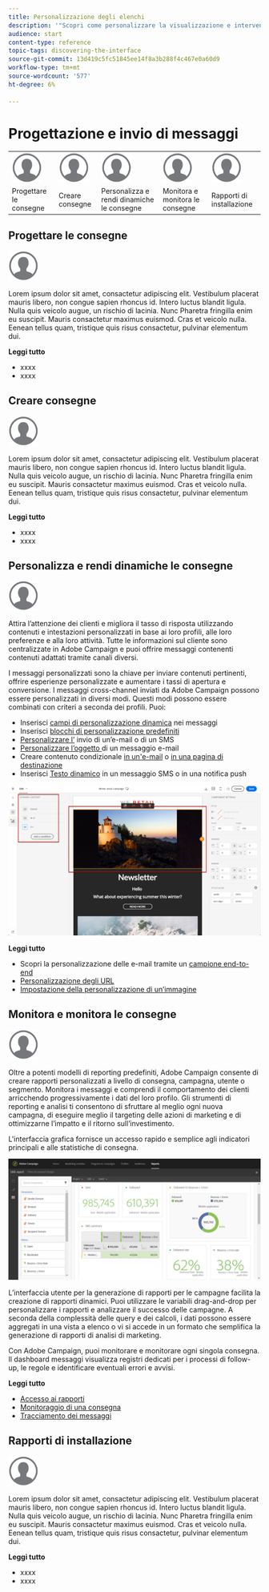 ```yaml
---
title: Personalizzazione degli elenchi
description: '"Scopri come personalizzare la visualizzazione e intervenire sulle schermate dell’elenco in Adobe Campaign Standard:ordinamento, filtro, eliminazione o duplicazione degli elementi. Elenca schermate che mostrano elementi di una o più risorse specificate."'
audience: start
content-type: reference
topic-tags: discovering-the-interface
source-git-commit: 13d419c5fc51845ee14f8a3b288f4c467e0a60d9
workflow-type: tm+mt
source-wordcount: '577'
ht-degree: 6%

---
```



# Progettazione e invio di messaggi

<table>
<tr>
    <td valign="top">
        <a href="../../start/using/work-with-audiences.md"><img width="60px" alt="condizioni" src="assets/icon_profile.svg"/></a>
    </td>
    <td valign="top">
        <a href="../../api/using/creating-a-service.md"><img width="60px" alt="condizioni" src="assets/icon_profile.svg"/></a>
    </td>
    <td valign="top">
        <a href="../../api/using/interacting-with-custom-resources.md"><img width="60px" alt="condizioni" src="assets/icon_profile.svg"/></a>
    </td>
    <td valign="top">
        <a href="../../api/using/interacting-with-marketing-history.md"><img width="60px" alt="condizioni" src="assets/icon_profile.svg"/></a>
    </td>
    <td valign="top">
        <a href="../../api/using/interacting-with-marketing-history.md"><img width="60px" alt="condizioni" src="assets/icon_profile.svg"/></a>
    </td>
</tr>
<tr>
<td>Progettare le consegne</td>
<td>Creare consegne</td>
<td>Personalizza e rendi dinamiche le consegne</td>
<td>Monitora e monitora le consegne</td>
<td>Rapporti di installazione</td>
</tr>
</table>

## Progettare le consegne

<img width="60px" alt="condizioni" src="assets/icon_profile.svg"/>

Lorem ipsum dolor sit amet, consactetur adipiscing elit. Vestibulum placerat mauris libero, non congue sapien rhoncus id. Intero luctus blandit ligula. Nulla quis veicolo augue, un rischio di lacinia. Nunc Pharetra fringilla enim eu suscipit. Mauris consactetur maximus euismod. Cras et veicolo nulla. Eenean tellus quam, tristique quis risus consactetur, pulvinar elementum dui.

**Leggi tutto**

* xxxx
* xxxx

## Creare consegne

<img width="60px" alt="condizioni" src="assets/icon_profile.svg"/>

Lorem ipsum dolor sit amet, consactetur adipiscing elit. Vestibulum placerat mauris libero, non congue sapien rhoncus id. Intero luctus blandit ligula. Nulla quis veicolo augue, un rischio di lacinia. Nunc Pharetra fringilla enim eu suscipit. Mauris consactetur maximus euismod. Cras et veicolo nulla. Eenean tellus quam, tristique quis risus consactetur, pulvinar elementum dui.

**Leggi tutto**

* xxxx
* xxxx

## Personalizza e rendi dinamiche le consegne

<img width="60px" alt="condizioni" src="assets/icon_profile.svg"/>

Attira l’attenzione dei clienti e migliora il tasso di risposta utilizzando contenuti e intestazioni personalizzati in base ai loro profili, alle loro preferenze e alla loro attività. Tutte le informazioni sul cliente sono centralizzate in Adobe Campaign e puoi offrire messaggi contenenti contenuti adattati tramite canali diversi.

I messaggi personalizzati sono la chiave per inviare contenuti pertinenti, offrire esperienze personalizzate e aumentare i tassi di apertura e conversione. I messaggi cross-channel inviati da Adobe Campaign possono essere personalizzati in diversi modi. Questi modi possono essere combinati con criteri a seconda dei profili. Puoi:

* Inserisci [campi di personalizzazione dinamica](../../designing/using/personalization.md#inserting-a-personalization-field) nei messaggi
* Inserisci [blocchi di personalizzazione predefiniti](../../designing/using/personalization.md#adding-a-content-block)
* [Personalizzare l’](../../designing/using/subject-line.md) invio di un’e-mail o di un SMS
* [Personalizzare l’oggetto ](../../designing/using/subject-line.md) di un messaggio e-mail
* Creare contenuto condizionale [in un&#39;e-mail](../../designing/using/personalization.md#defining-dynamic-content-in-an-email) o [in una pagina di destinazione](../../channels/using/designing-a-landing-page.md#defining-dynamic-content-in-a-landing-page)
* Inserisci [Testo dinamico](../../channels/using/defining-dynamic-text.md) in un messaggio SMS o in una notifica push

![](assets/delivery_content_43.png)

**Leggi tutto**

* Scopri la personalizzazione delle e-mail tramite un [campione end-to-end](../../designing/using/personalization.md#example-email-personalization)
* [Personalizzazione degli URL](../../designing/using/personalization.md#personalizing-urls)
* [Impostazione della personalizzazione di un’immagine](../../designing/using/personalization.md#personalizing-an-image-source)

## Monitora e monitora le consegne

<img width="60px" alt="condizioni" src="assets/icon_profile.svg"/>

Oltre a potenti modelli di reporting predefiniti, Adobe Campaign consente di creare rapporti personalizzati a livello di consegna, campagna, utente o segmento. Monitora i messaggi e comprendi il comportamento dei clienti arricchendo progressivamente i dati del loro profilo. Gli strumenti di reporting e analisi ti consentono di sfruttare al meglio ogni nuova campagna, di eseguire meglio il targeting delle azioni di marketing e di ottimizzarne l’impatto e il ritorno sull’investimento.

L&#39;interfaccia grafica fornisce un accesso rapido e semplice agli indicatori principali e alle statistiche di consegna.

![](assets/dynamic_report_intro.png)

L’interfaccia utente per la generazione di rapporti per le campagne facilita la creazione di rapporti dinamici. Puoi utilizzare le variabili drag-and-drop per personalizzare i rapporti e analizzare il successo delle campagne. A seconda della complessità delle query e dei calcoli, i dati possono essere aggregati in una vista a elenco o vi si accede in un formato che semplifica la generazione di rapporti di analisi di marketing.

Con Adobe Campaign, puoi monitorare e monitorare ogni singola consegna. Il dashboard messaggi visualizza registri dedicati per i processi di follow-up, le regole e identificare eventuali errori e avvisi.


**Leggi tutto**

* [Accesso ai rapporti](../../reporting/using/about-dynamic-reports.md)
* [Monitoraggio di una consegna](../../sending/using/monitoring-a-delivery.md)
* [Tracciamento dei messaggi](../../sending/using/tracking-messages.md)

## Rapporti di installazione

<img width="60px" alt="condizioni" src="assets/icon_profile.svg"/>

Lorem ipsum dolor sit amet, consactetur adipiscing elit. Vestibulum placerat mauris libero, non congue sapien rhoncus id. Intero luctus blandit ligula. Nulla quis veicolo augue, un rischio di lacinia. Nunc Pharetra fringilla enim eu suscipit. Mauris consactetur maximus euismod. Cras et veicolo nulla. Eenean tellus quam, tristique quis risus consactetur, pulvinar elementum dui.

**Leggi tutto**

* xxxx
* xxxx

